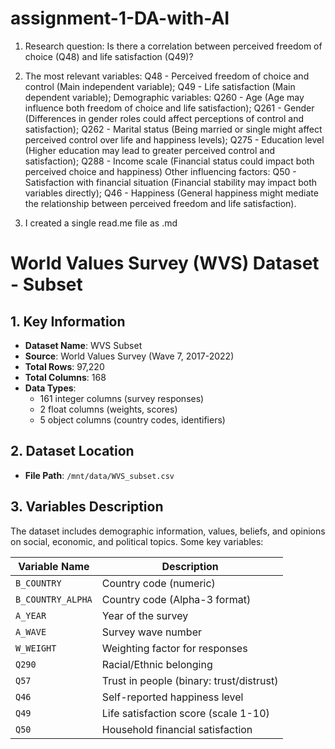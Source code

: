 # assignment-1-DA-with-AI
1. Research question: Is there a correlation between perceived freedom of choice (Q48) and life satisfaction (Q49)?

2. The most relevant variables: Q48 - Perceived freedom of choice and control (Main independent variable); Q49 - Life satisfaction (Main dependent variable); 
Demographic variables: Q260 - Age (Age may influence both freedom of choice and life satisfaction); Q261 - Gender (Differences in gender roles could affect perceptions of control and satisfaction); Q262 -   Marital status (Being married or single might affect perceived control over life and happiness levels); Q275 - Education level (Higher education may lead to greater perceived control and satisfaction); Q288 - Income scale (Financial status could impact both perceived choice and happiness)
Other influencing factors: Q50 - Satisfaction with financial situation (Financial stability may impact both variables directly); Q46 - Happiness (General happiness might mediate the relationship between perceived freedom and life satisfaction).

3. I created a single read.me file as .md
# World Values Survey (WVS) Dataset - Subset

## 1. Key Information
- **Dataset Name**: WVS Subset
- **Source**: World Values Survey (Wave 7, 2017-2022)
- **Total Rows**: 97,220
- **Total Columns**: 168
- **Data Types**:
  - 161 integer columns (survey responses)
  - 2 float columns (weights, scores)
  - 5 object columns (country codes, identifiers)

## 2. Dataset Location
- **File Path**: `/mnt/data/WVS_subset.csv`

## 3. Variables Description
The dataset includes demographic information, values, beliefs, and opinions on social, economic, and political topics. Some key variables:

| Variable Name   | Description |
|----------------|-------------|
| `B_COUNTRY`    | Country code (numeric) |
| `B_COUNTRY_ALPHA` | Country code (Alpha-3 format) |
| `A_YEAR`       | Year of the survey |
| `A_WAVE`       | Survey wave number |
| `W_WEIGHT`     | Weighting factor for responses |
| `Q290`         | Racial/Ethnic belonging |
| `Q57`          | Trust in people (binary: trust/distrust) |
| `Q46`          | Self-reported happiness level |
| `Q49`          | Life satisfaction score (scale 1-10) |
| `Q50`          | Household financial satisfaction |
